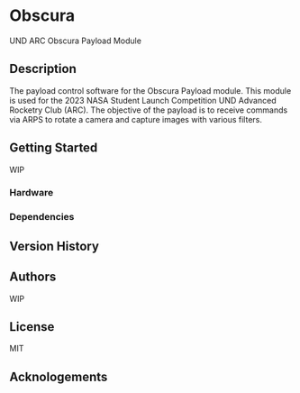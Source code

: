 # Obscura
UND ARC Obscura Payload Module
## Description
The payload control software for the Obscura Payload module. This module is used for the 2023 NASA Student Launch Competition UND Advanced Rocketry Club (ARC). The objective of the payload is to receive commands via ARPS to rotate a camera and capture images with various filters.
## Getting Started
WIP
### Hardware
### Dependencies
## Version History
## Authors
WIP
## License
MIT
## Acknologements
